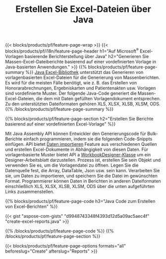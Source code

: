 ﻿---
title: Erstellen Sie Excel-Dateien über Java
url: /de/java/assembly/
description: Generieren Sie Microsoft Excel-Tabellen aus einem Vorlagenblatt mit der Tabellenbibliothek Java
---
{{< blocks/products/pf/feature-page-wrap >}}
{{< blocks/products/pf/i18n/feature-page-header h1="Auf Microsoft<sup>&reg;</sup> Excel-Vorlagen basierende Berichterstellung über Java" h2="Generieren Sie Massen-Excel-Dateiberichte basierend auf einer vordefinierten Vorlage in Java-basierten Anwendungen." >}}
{{% blocks/products/pf/feature-page-summary %}}
[Java Excel-Bibliothek](/cells/java/) unterstützt das Generieren von vorlagenbasierten Excel-Dateien für die Generierung von Massenberichten. Es wird für die meisten Fälle benötigt, wie z. B. das Erstellen von Honorarabrechnungen, Ergebniskarten und Patientenakten usw. Vorlagen sind vordefinierte Muster. Der folgende Java-Code generiert die Massen-Excel-Dateien, die dem mit Daten gefüllten Vorlagendokument entsprechen. Zu den unterstützten Dateiformaten gehören XLS, XLSX, XLSB, XLSM, ODS.
{{% /blocks/products/pf/feature-page-summary %}}

{{% blocks/products/pf/feature-page-section h2="Erstellen Sie Berichte basierend auf einer vordefinierten Excel-Vorlage" %}}

Mit Java Assembly API können Entwickler den Generierungscode für Bulk-Berichte einfach programmieren, indem sie die folgenden Code-Snippts einfügen. API bietet [Daten importieren](https://docs.aspose.com/cells/java/import-and-export-data/) Feature aus verschiedenen Quellen und erstellen Excel-Dokumente in Abhängigkeit von diesen Daten. Für vorlagenbasierte Muster bietet API a [WorkbookDesigner-Klasse](https://reference.aspose.com/cells/java/com.aspose.cells/WorkbookDesigner) um ein Designer-Arbeitsblatt darzustellen. Prozess ist, erstellen Sie sein Objekt und verwenden Sie es, um die Vorlagendatei zu öffnen. Legen Sie die Datenquelle fest, die Array, DataTable, Json usw. sein kann. Verarbeiten Sie sie, um Daten zu importieren, und speichern Sie die Datei im gewünschten Format. Programmierer können Daten in Berichten in anderen Dateiformaten einschließlich XLS, XLSX, XLSB, XLSM, ODS über die unten aufgeführten Links zusammenstellen.



{{% blocks/products/pf/feature-page-code h3="Java Code zum Erstellen von Excel-Berichten" %}}

{{< gist "aspose-com-gists" "d9948743348f4393d12d5a09ac5aec4f" "create-excel-reports.java" >}}

{{% /blocks/products/pf/feature-page-code %}}
{{% /blocks/products/pf/feature-page-section %}}

{{< blocks/products/pf/feature-page-options formats="all" beforeslug="Create" afterslug="Reports" >}}
